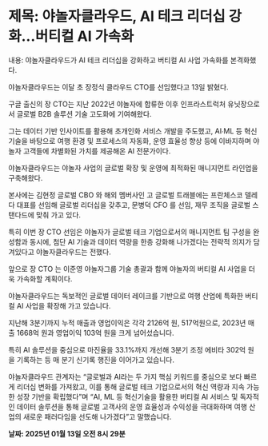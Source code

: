 # **제목: 야놀자클라우드, AI 테크 리더십 강화...버티컬 AI 가속화**

  내용: 야놀자클라우드가 AI 테크 리더십을 강화하고 버티컬 AI 사업 가속화를 본격화했다. 

야놀자클라우드는 이달 초 장정식 클라우드 CTO를 선임했다고 13일 밝혔다. 

구글 출신의 장 CTO는 지난 2022년 야놀자에 합류한 이후 인프라스트럭처 유닛장으로서 글로벌 B2B 솔루션 기술 고도화에 기여해왔다. 

그는 데이터 기반 인사이트를 활용해 초개인화 서비스 개발을 주도했고, AI∙ML 등 혁신 기술을 바탕으로 여행 환경 및 프로세스의 자동화, 운영 효율성 향상 등에 이바지하며 야놀자 고객들에 차별화된 가치를 제공해온 AI 전문가이다. 

야놀자클라우드는 야놀자 사업의 글로벌 확장 및 운영에 최적화된 매니지먼트 라인업을 구축해왔다. 

본사에는 김현정 글로벌 CBO 와 해외 멤버사인 고 글로벌 트래블에는 프란체스코 델레다 대표를 선임해 글로벌 리더십을 갖추고, 문병덕 CFO 를 선임, 재무 조직을 글로벌 스탠다드에 맞춰 가고 있다. 

특히 이번 장 CTO 선임은 야놀자가 글로벌 테크 기업으로서의 매니지먼트 팀 구성을 완성함과 동시에, 첨단 AI 기술과 데이터 역량을 한층 강화해 나가겠다는 전략적 의지가 담겨있다고 야놀자클라우드는 전했다. 

앞으로 장 CTO 는 이준영 야놀자그룹 기술 총괄과 함께 야놀자의 버티컬 AI 사업을 더욱 가속화할 계획이다. 

야놀자클라우드는 독보적인 글로벌 데이터 레이크를 기반으로 여행 산업에 특화한 버티컬 AI 사업을 확장해 가고 있습니다. 

지난해 3분기까지 누적 매출과 영업이익은 각각 2126억 원, 517억원으로, 2023년 매출 1668억 원과 영업이익 103억 원을 크게 넘어섰습니다. 

특히 AI 솔루션을 중심으로 마진율을 33.1%까지 개선해 3분기 조정 에비타 302억 원을 기록하는 등 매 분기 신기록 행진을 이어가고 있습니다. 

야놀자클라우드 관계자는 “글로벌과 AI라는 두 가지 핵심 키워드를 중심으로 보다 빠르게 리더십 변화를 가져왔고, 이를 통해 글로벌 테크 기업으로서의 혁신 역량과 지속 가능한 성장 기반을 확립했다”며 “AI, ML 등 혁신기술을 활용한 버티컬 AI 서비스 및 독자적인 데이터 솔루션을 통해 글로벌 고객사의 운영 효율성과 수익성을 극대화하며 여행 산업의 새로운 패러다임을 선도해 나가겠다”고 말했습니다.

  **날짜: 2025년 01월 13일 오전 8시 29분**